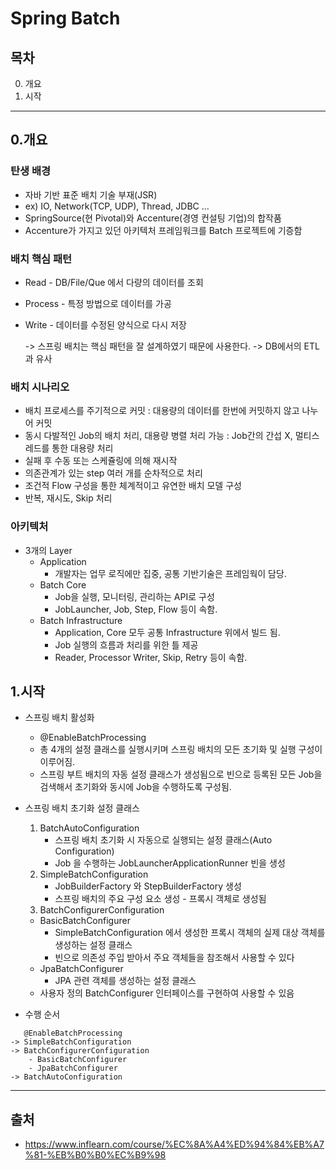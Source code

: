 # Spring Batch
## 목차

0. 개요
1. 시작

----

## 0.개요

### 탄생 배경
- 자바 기반 표준 배치 기술 부재(JSR)
- ex) IO, Network(TCP, UDP), Thread, JDBC ...
- SpringSource(현 Pivotal)와 Accenture(경영 컨설팅 기업)의 합작품
- Accenture가 가지고 있던 아키텍처 프레임워크를 Batch 프로젝트에 기증함

### 배치 핵심 패턴
- Read - DB/File/Que 에서 다량의 데이터를 조회
- Process - 특정 방법으로 데이터를 가공
- Write - 데이터를 수정된 양식으로 다시 저장


    -> 스프링 배치는 핵심 패턴을 잘 설계하였기 때문에 사용한다.
    -> DB에서의 ETL과 유사

### 배치 시나리오
- 배치 프로세스를 주기적으로 커밋 : 대용량의 데이터를 한번에 커밋하지 않고 나누어 커밋
- 동시 다발적인 Job의 배치 처리, 대용량 병렬 처리 가능 : Job간의 간섭 X, 멀티스레드를 통한 대용량 처리
- 실패 후 수동 또는 스케쥴링에 의해 재시작
- 의존관계가 있는 step 여러 개를 순차적으로 처리
- 조건적 Flow 구성을 통한 체계적이고 유연한 배치 모델 구성
- 반복, 재시도, Skip 처리

### 아키텍처

* 3개의 Layer
  - Application
      - 개발자는 업무 로직에만 집중, 공통 기반기술은 프레임웍이 담당.
  - Batch Core
      - Job을 실행, 모니터링, 관리하는 API로 구성
      - JobLauncher, Job, Step, Flow 등이 속함.
  - Batch Infrastructure 
      - Application, Core 모두 공통 Infrastructure 위에서 빌드 됨.
      - Job 실행의 흐름과 처리를 위한 틀 제공
      - Reader, Processor Writer, Skip, Retry 등이 속함.
  



## 1.시작

- 스프링 배치 활성화
  - @EnableBatchProcessing
  - 총 4개의 설정 클래스를 실행시키며 스프링 배치의 모든 초기화 및 실행 구성이 이루어짐.
  - 스프링 부트 배치의 자동 설정 클래스가 생성됨으로 빈으로 등록된 모든 Job을 검색해서 초기화와 동시에 Job을 수행하도록 구성됨.

- 스프링 배치 초기화 설정 클래스
  1. BatchAutoConfiguration
      - 스프링 배치 초기화 시 자동으로 실행되는 설정 클래스(Auto Configuration)
      - Job 을 수행하는 JobLauncherApplicationRunner 빈을 생성
  1. SimpleBatchConfiguration
      - JobBuilderFactory 와 StepBuilderFactory 생성
      - 스프링 배치의 주요 구성 요소 생성 - 프록시 객체로 생성됨
  1. BatchConfigurerConfiguration
    - BasicBatchConfigurer
        - SimpleBatchConfiguration 에서 생성한 프록시 객체의 실제 대상 객체를 생성하는 설정 클래스
        - 빈으로 의존성 주입 받아서 주요 객체들을 참조해서 사용할 수 있다
    - JpaBatchConfigurer
      - JPA 관련 객체를 생성하는 설정 클래스
    - 사용자 정의 BatchConfigurer 인터페이스를 구현하여 사용할 수 있음
  

- 수행 순서
```
   @EnableBatchProcessing
-> SimpleBatchConfiguration
-> BatchConfigurerConfiguration
    - BasicBatchConfigurer
    - JpaBatchConfigurer
-> BatchAutoConfiguration
```


---

## 출처
- https://www.inflearn.com/course/%EC%8A%A4%ED%94%84%EB%A7%81-%EB%B0%B0%EC%B9%98
